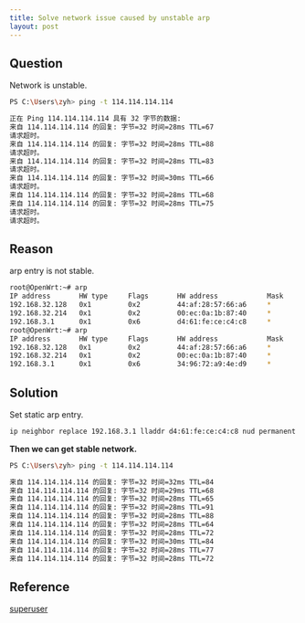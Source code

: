 ```yaml
---
title: Solve network issue caused by unstable arp
layout: post
---
```


## Question

Network is unstable.

```sh
PS C:\Users\zyh> ping -t 114.114.114.114

正在 Ping 114.114.114.114 具有 32 字节的数据:
来自 114.114.114.114 的回复: 字节=32 时间=28ms TTL=67
请求超时。
来自 114.114.114.114 的回复: 字节=32 时间=28ms TTL=88
请求超时。
来自 114.114.114.114 的回复: 字节=32 时间=28ms TTL=83
请求超时。
来自 114.114.114.114 的回复: 字节=32 时间=30ms TTL=66
请求超时。
来自 114.114.114.114 的回复: 字节=32 时间=28ms TTL=68
来自 114.114.114.114 的回复: 字节=32 时间=28ms TTL=75
请求超时。
请求超时。
```

## Reason

arp entry is not stable.

```sh
root@OpenWrt:~# arp
IP address       HW type     Flags       HW address            Mask     Device
192.168.32.128   0x1         0x2         44:af:28:57:66:a6     *        br-lan
192.168.32.214   0x1         0x2         00:ec:0a:1b:87:40     *        br-lan
192.168.3.1      0x1         0x6         d4:61:fe:ce:c4:c8     *        wan     <--
root@OpenWrt:~# arp
IP address       HW type     Flags       HW address            Mask     Device
192.168.32.128   0x1         0x2         44:af:28:57:66:a6     *        br-lan
192.168.32.214   0x1         0x2         00:ec:0a:1b:87:40     *        br-lan
192.168.3.1      0x1         0x6         34:96:72:a9:4e:d9     *        wan     <-- changed!
```

## Solution

Set static arp entry.

```sh
ip neighbor replace 192.168.3.1 lladdr d4:61:fe:ce:c4:c8 nud permanent dev wan
```

**Then we can get stable network.**

```sh
PS C:\Users\zyh> ping -t 114.114.114.114

来自 114.114.114.114 的回复: 字节=32 时间=32ms TTL=84
来自 114.114.114.114 的回复: 字节=32 时间=29ms TTL=68
来自 114.114.114.114 的回复: 字节=32 时间=28ms TTL=65
来自 114.114.114.114 的回复: 字节=32 时间=28ms TTL=91
来自 114.114.114.114 的回复: 字节=32 时间=28ms TTL=88
来自 114.114.114.114 的回复: 字节=32 时间=28ms TTL=64
来自 114.114.114.114 的回复: 字节=32 时间=28ms TTL=72
来自 114.114.114.114 的回复: 字节=32 时间=30ms TTL=84
来自 114.114.114.114 的回复: 字节=32 时间=28ms TTL=77
来自 114.114.114.114 的回复: 字节=32 时间=28ms TTL=72
```

## Reference

[superuser](https://superuser.com/questions/928247/how-to-set-up-a-static-persistent-arp-entry-with-openwrt-14-07-barrier-breaker)
